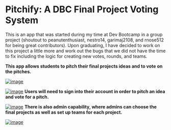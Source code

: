 # Pitchify: A DBC Final Project Voting System

This is an app that was started during my time at Dev Bootcamp in a group project (shoutout to peanutenthusiast, nestro14, garimaj2108, and rnose512 for being great contributors). Upon graduating, I have decided to work on this project a little more and work out the bugs that we did not have the time to fix including the logic for creating new votes, rounds, and teams. 

<strong>This app allows students to pitch their final projects ideas and to vote on the pitches. </strong>

[![image](https://github.com/hanniedong/Pitchify/blob/development-branch/app/assets/images/Screen%20Shot%202017-09-27%20at%205.35.19%20PM.png)](#features)

[![image](https://github.com/hanniedong/Pitchify/blob/development-branch/app/assets/images/Screen%20Shot%202017-09-27%20at%205.35.26%20PM.png)](#features)
<strong> Users will need to sign into their account in order to pitch an idea and vote for a pitch.</strong>

[![image](https://github.com/hanniedong/Pitchify/blob/development-branch/app/assets/images/Screen%20Shot%202017-09-27%20at%205.36.20%20PM.png)](#features)
<strong>There is also admin capability, where admins can choose the final projects as well as set up teams for each project. </strong>

[![image](https://github.com/hanniedong/Pitchify/blob/development-branch/app/assets/images/Screen%20Shot%202017-09-27%20at%205.36.58%20PM.png)](#features)
